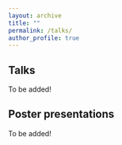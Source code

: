 ```yaml
---
layout: archive
title: ""
permalink: /talks/
author_profile: true
---
```



## Talks

To be added!

## Poster presentations

To be added!


